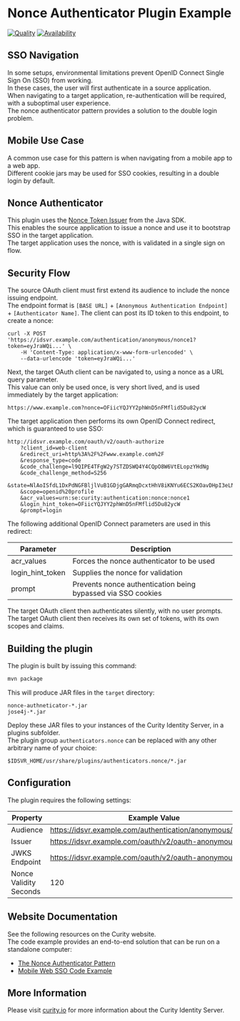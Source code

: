 # Nonce Authenticator Plugin Example

[![Quality](https://img.shields.io/badge/quality-test-yellow)](https://curity.io/resources/code-examples/status/)
[![Availability](https://img.shields.io/badge/availability-source-blue)](https://curity.io/resources/code-examples/status/)

## SSO Navigation

In some setups, environmental limitations prevent OpenID Connect Single Sign On (SSO) from working.\
In these cases, the user will first authenticate in a source application.\
When navigating to a target application, re-authentication will be required, with a suboptimal user experience.\
The nonce authenticator pattern provides a solution to the double login problem.

## Mobile Use Case

A common use case for this pattern is when navigating from a mobile app to a web app.\
Different cookie jars may be used for SSO cookies, resulting in a double login by default.

## Nonce Authenticator

This plugin uses the [Nonce Token Issuer](https://curity.io/docs/idsvr-java-plugin-sdk/latest/se/curity/identityserver/sdk/service/NonceTokenIssuer.html) from the Java SDK.\
This enables the source application to issue a nonce and use it to bootstrap SSO in the target application.\
The target application uses the nonce, with is validated in a single sign on flow.

## Security Flow

The source OAuth client must first extend its audience to include the nonce issuing endpoint.\
The endpoint format is `[BASE URL]` + `[Anonymous Authentication Endpoint]` + `[Authenticator Name]`.
The client can post its ID token to this endpoint, to create a nonce:

```
curl -X POST 'https://idsvr.example.com/authentication/anonymous/nonce1?token=eyJraWQi...' \
    -H 'Content-Type: application/x-www-form-urlencoded' \
    --data-urlencode 'token=eyJraWQi...'
```

Next, the target OAuth client can be navigated to, using a nonce as a URL query parameter.\
This value can only be used once, is very short lived, and is used immediately by the target application:

```text
https://www.example.com?nonce=OFiicYQJYY2phWnD5nFMflid5Du82ycW
```

The target application then performs its own OpenID Connect redirect, which is guaranteed to use SSO:

```text
http://idsvr.example.com/oauth/v2/oauth-authorize
    ?client_id=web-client
    &redirect_uri=http%3A%2F%2Fwww.example.com%2F
    &response_type=code
    &code_challenge=l9QIPE4TFgW2y7STZDSWQ4Y4CQpO8W6VtELopzYHdNg
    &code_challenge_method=S256
    &state=NlAoISfdL1DxPdNGFBljlVuB1GDjgGARmqDcxtHhV8iKNYu6ECS2KOavDHpI3eLN
    &scope=openid%20profile
    &acr_values=urn:se:curity:authentication:nonce:nonce1
    &login_hint_token=OFiicYQJYY2phWnD5nFMflid5Du82ycW
    &prompt=login
```

The following additional OpenID Connect parameters are used in this redirect:

| Parameter | Description |
| --------- | ----------- |
| acr_values | Forces the nonce authenticator to be used
| login_hint_token | Supplies the nonce for validation |
| prompt | Prevents nonce authentication being bypassed via SSO cookies |

The target OAuth client then authenticates silently, with no user prompts.\
The target OAuth client then receives its own set of tokens, with its own scopes and claims.

## Building the plugin

The plugin is built by issuing this command:

```bash
mvn package
```

This will produce JAR files in the `target` directory:

```text
nonce-authneticator-*.jar
jose4j-*.jar
```

Deploy these JAR files to your instances of the Curity Identity Server, in a plugins subfolder.\
The plugin group `authenticators.nonce` can be replaced with any other arbitrary name of your choice:

```text
$IDSVR_HOME/usr/share/plugins/authenticators.nonce/*.jar
```

## Configuration

The plugin requires the following settings:

| Property | Example Value |
| -------- | ------------- |
| Audience | https://idsvr.example.com/authentication/anonymous/nonce1
| Issuer | https://idsvr.example.com/oauth/v2/oauth-anonymous
| JWKS Endpoint | https://idsvr.example.com/oauth/v2/oauth-anonymous/jwks
| Nonce Validity Seconds | 120 |

## Website Documentation

See the following resources on the Curity website.\
The code example provides an end-to-end solution that can be run on a standalone computer:

- [The Nonce Authenticator Pattern](https://curity.io/resources/learn/nonce-authenticator-pattern)
- [Mobile Web SSO Code Example](https://curity.io/resources/learn/mobile-web-sso)

## More Information

Please visit [curity.io](https://curity.io/) for more information about the Curity Identity Server.
